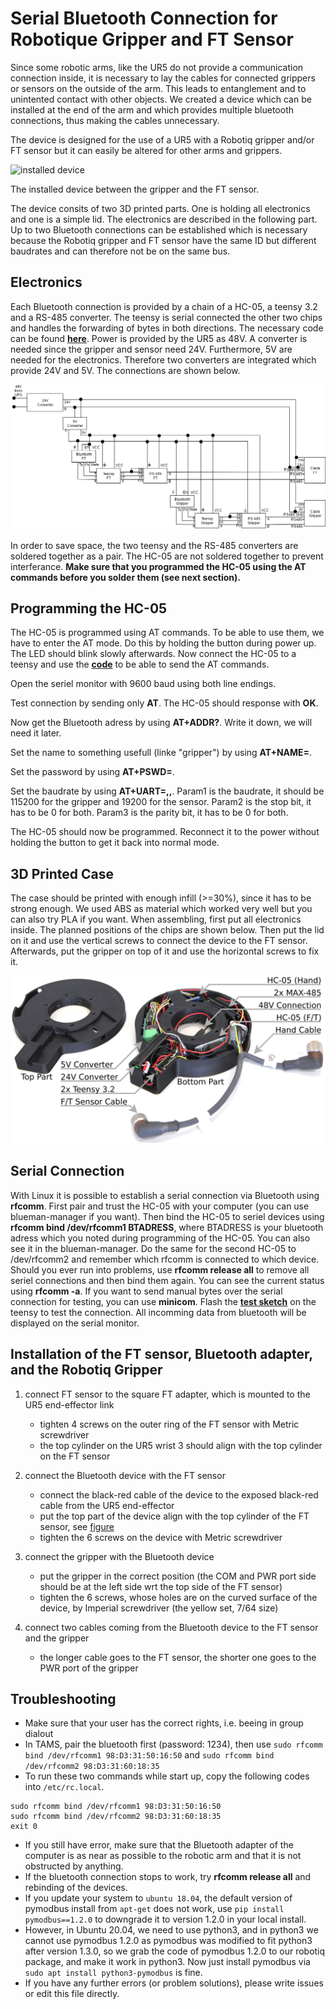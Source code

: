 # Serial Bluetooth Connection for Robotique Gripper and FT Sensor

Since some robotic arms, like the UR5 do not provide a communication connection inside, it is necessary to lay the cables for connected grippers or sensors on the outside of the arm. This leads to entanglement and to unintented contact with other objects. We created a device which can be installed at the end of the arm and which provides multiple bluetooth connections, thus making the cables unnecessary.

The device is designed for the use of a UR5 with a Robotiq gripper and/or FT sensor but it can easily be altered for other arms and grippers.

![installed device](docs/installed_device.png)

The installed device between the gripper and the FT sensor.

The device consits of two 3D printed parts. One is holding all electronics and one is a simple lid. The electronics are described in the following part.
Up to two Bluetooth connections can be established which is necessary because the Robotiq gripper and FT sensor have the same ID but different baudrates and can therefore not be on the same bus.

## Electronics

Each Bluetooth connection is provided by a chain of a HC-05, a teensy 3.2 and a RS-485 converter. The teensy is serial connected the other two chips and handles the forwarding of bytes in both directions. The necessary code can be found [**here**](code).
Power is provided by the UR5 as 48V. A converter is needed since the gripper and sensor need 24V. Furthermore, 5V are needed for the electronics. Therefore two converters are integrated which provide 24V and 5V. The connections are shown below.

![circuit diagram](docs/wiring.png)

In order to save space, the two teensy and the RS-485 converters are soldered together as a pair. The HC-05 are not soldered together to prevent interferance. 
**Make sure that you programmed the HC-05 using the AT commands before you solder them (see next section).**

## Programming the HC-05

The HC-05 is programmed using AT commands. To be able to use them, we have to enter the AT mode. Do this by holding the button during power up. The LED should blink slowly afterwards. Now connect the HC-05 to a teensy and use the [**code**](code/at.arduino) to be able to send the AT commands. 

Open the seriel monitor with 9600 baud using both line endings. 

Test connection by sending only **AT**. The HC-05 should response with **OK**.

Now get the Bluetooth adress by using **AT+ADDR?**. Write it down, we will need it later.

Set the name to something usefull (linke "gripper") by using **AT+NAME=<Param>**.

Set the password by using **AT+PSWD=<Param>**.

Set the baudrate by using **AT+UART=<Param>,<Param2>,<Param3>**. Param1 is the baudrate, it should be 115200 for the gripper and 19200 for the sensor. Param2 is the stop bit, it has to be 0 for both. Param3 is the parity bit, it has to be 0 for both.

The HC-05 should now be programmed. Reconnect it to the power without holding the button to get it back into normal mode.

## 3D Printed Case

The case should be printed with enough infill (>=30%), since it has to be strong enough. We used ABS as material which worked very well but you can also try PLA if you want.
When assembling, first put all electronics inside. The planned positions of the chips are shown below. Then put the lid on it and use the vertical screws to connect the device to the FT sensor. Afterwards, put the gripper on top of it and use the horizontal screws to fix it.

![assembyl](docs/open_device.png)

## Serial Connection

With Linux it is possible to establish a serial connection via Bluetooth using **rfcomm**. First pair and trust the HC-05 with your computer (you can use blueman-manager if you want). Then bind the HC-05 to seriel devices using **rfcomm bind /dev/rfcomm1 BTADRESS**, where BTADRESS is your bluetooth adress which you noted during programming of the HC-05. You can also see it in the blueman-manager.
Do the same for the second HC-05 to /dev/rfcomm2 and remember which rfcomm is connected to which device.
Should you ever run into problems, use **rfcomm release all** to remove all seriel connections and then bind them again. You can see the current status using **rfcomm -a**.
If you want to send manual bytes over the serial connection for testing, you can use **minicom**.
Flash the [**test sketch**](code/test.arduino) on the teensy to test the connection. All incomming data from bluetooth will be displayed on the serial monitor.
 
## Installation of the FT sensor, Bluetooth adapter, and the Robotiq Gripper
  
1. connect FT sensor to the square FT adapter, which is mounted to the UR5 end-effector link
   - tighten 4 screws on the outer ring of the FT sensor with Metric screwdriver
   - the top cylinder on the UR5 wrist 3 should align with the top cylinder on the FT sensor

2. connect the Bluetooth device with the FT sensor
   - connect the black-red cable of the device to the exposed black-red cable from the UR5 end-effector
   - put the top part of the device align with the top cylinder of the FT sensor, see [figure](docs/installed_device.png)
   - tighten the 6 screws on the device with Metric screwdriver

3. connect the gripper with the Bluetooth device
   - put the gripper in the correct position (the COM and PWR port side should be at the left side wrt the top side of the FT sensor)
   - tighten the 6 screws, whose holes are on the curved surface of the device, by Imperial screwdriver (the yellow set, 7/64 size)

4. connect two cables coming from the Bluetooth device to the FT sensor and the gripper
   - the longer cable goes to the FT sensor, the shorter one goes to the PWR  port of the gripper
  
## Troubleshooting
- Make sure that your user has the correct rights, i.e. beeing in group dialout
- In TAMS, pair the bluetooth first (password: 1234), then use `sudo rfcomm bind /dev/rfcomm1 98:D3:31:50:16:50` and `sudo rfcomm bind /dev/rfcomm2 98:D3:31:60:18:35`
- To run these two commands while start up, copy the following codes into `/etc/rc.local`.
```
sudo rfcomm bind /dev/rfcomm1 98:D3:31:50:16:50
sudo rfcomm bind /dev/rfcomm2 98:D3:31:60:18:35
exit 0
```
- If you still have error, make sure that the Bluetooth adapter of the computer is as near as possible to the robotic arm and that it is not obstructed by anything.
- If the bluetooth connection stops to work, try **rfcomm release all** and rebinding of the devices.
- If you update your system to `ubuntu 18.04`, the default version of pymodbus install from `apt-get` does not work, use `pip install pymodbus==1.2.0` to downgrade it to version 1.2.0 in your local install.
 - However, in Ubuntu 20.04, we need to use python3, and in python3 we cannot use pymodbus 1.2.0 as pymodbus was modified to fit python3 after version 1.3.0, so we grab the code of pymodbus 1.2.0 to our robotiq package, and make it work in python3. Now just install pymodbus via `sudo apt install python3-pymodbus` is fine.
- If you have any further errors (or problem solutions), please write issues or edit this file directly.
